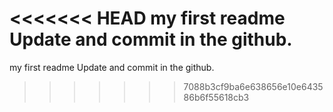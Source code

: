 <<<<<<< HEAD
my first readme Update and commit in the github.
=======
my first readme
Update and commit in the github.
>>>>>>> 7088b3cf9ba6e638656e10e643586b6f55618cb3
